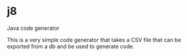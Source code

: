 # j8
Java code generator

This is a very simple code generator that takes a CSV file that can be exported from a db and be used to generate code.

